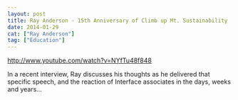 ```yaml
---
layout: post
title: Ray Anderson - 15th Anniversary of Climb up Mt. Sustainability
date: 2014-01-29
cat: ["Ray Anderson"]
tag: ["Education"]
---
```


http://www.youtube.com/watch?v=NYfTu48f848  

In a recent interview, Ray discusses his thoughts as he delivered that specific speech, and the reaction of Interface associates in the days, weeks and years...